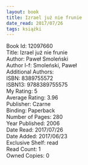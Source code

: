 ```yaml
---
layout: book
title: Izrael już nie frunie
date_read: 2017/07/26
tags: książki
---
```


Book Id: 12097660<br />
Title: Izrael już nie frunie<br />
Author: Paweł Smoleński<br />
Author l-f: Smoleński, Paweł<br />
Additional Authors: <br />
ISBN: 8389755572<br />
ISBN13: 9788389755575<br />
My Rating: 5<br />
Average Rating: 3.96<br />
Publisher: Czarne<br />
Binding: Paperback<br />
Number of Pages: 280<br />
Year Published: 2006<br />
Date Read: 2017/07/26<br />
Date Added: 2017/06/23<br />
Exclusive Shelf: read<br />
Read Count: 1<br />
Owned Copies: 0<br />


